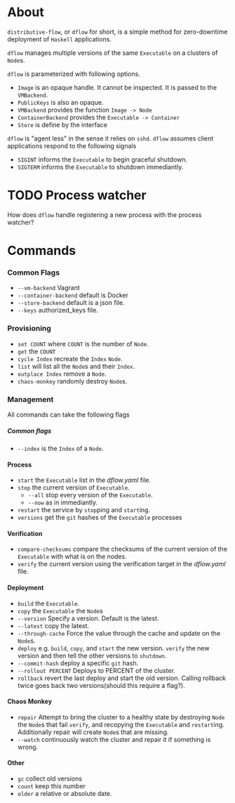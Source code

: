 # About

`distributive-flow`, or `dflow` for short, is a simple method for zero-downtime deployment of `Haskell` applications.

`dflow` manages multiple versions of the same `Executable` on a clusters of `Node`s.

`dflow` is parameterized with following options.
- `Image` is an opaque handle. It cannot be inspected. It is passed to the `VMBackend`.
- `PublicKeys` is also an opaque.
- `VMBackend` provides the function `Image -> Node`
- `ContainerBackend` provides the `Executable -> Container`
- `Store` is define by the interface

`dflow` is "agent less" in the sense it relies on `sshd`. `dflow` assumes client applications respond to the following signals

- `SIGINT`  informs the `Executable` to begin graceful shutdown.
- `SIGTERM`  informs the `Executable` to shutdown immediantly.

# TODO Process watcher
How does `dflow` handle registering a new process with the process watcher?

# Commands

### Common Flags
- `--vm-backend` Vagrant
- `--container-backend` default is Docker
- `--store-backend` default is a json file.
- `--keys` authorized_keys file.

### Provisioning
- `set COUNT` where `COUNT` is the number of `Node`.
- `get` the `COUNT`
- `cycle Index` recreate the `Index` `Node`.
- `list` will list all the `Node`s and their `Index`.
- `outplace Index` remove a `Node`.
- `chaos-monkey` randomly destroy `Node`s.

### Management

All commands can take the following flags
##### Common flags
- `--index`  is the `Index` of a `Node`.

#### Process

- `start` the `Executable` list in the *dflow.yaml* file.
- `stop`  the current version of `Executable`.
  - `--all` stop every version of the `Executable`.
  - `--now` as in immediantly.
- `restart` the service by `stop`ping and `start`ing.
- `versions` get the `git` hashes of the `Executable` processes

#### Verification

- `compare-checksums` compare the checksums of the current version of the `Executable` with what is on the nodes.
- `verify` the current version using the verification target in the *dflow.yaml* file.

#### Deployment

- `build` the `Executable`.
- `copy` the `Executable` the `Node`s
 - `--version` Specify a version. Default is the latest.
 - `--latest` copy the latest.
 - `--through-cache` Force the value through the cache and update on the `Node`s.
- `deploy` e.g. `build`, `copy`, and `start` the new version. `verify` the new version and then tell the other versions to `shutdown`.
 - `--commit-hash` deploy a specific `git` hash.
 - `--rollout PERCENT` Deploys to PERCENT of the cluster.
- `rollback` revert the last deploy and start the old version. Calling rollback twice goes back two versions(should this require a flag?).

#### Chaos Monkey

- `repair` Attempt to bring the cluster to a healthy state by destroying `Node` the `Node`s that fail `verify`, and recopying the `Executable` and `restart`ing. Additionally repair will create `Node`s that are missing.
 - `--watch` continuously watch the cluster and repair it if something is wrong.

#### Other

- `gc` collect old versions
 - `count` keep this number
 - `older` a relative or absolute date.
